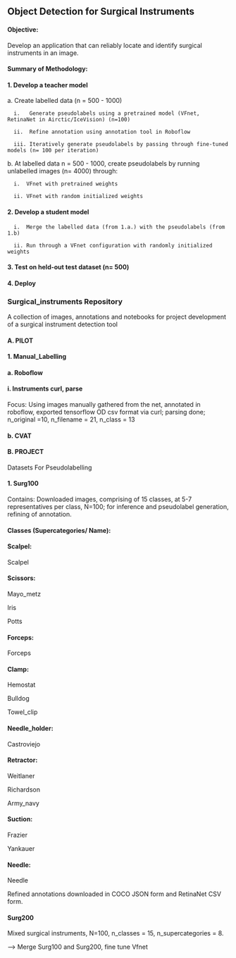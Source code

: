 ## Object Detection for Surgical Instruments

#### Objective:

Develop an application that can reliably locate and identify surgical instruments in an image.

#### Summary of Methodology:

#### 1.  Develop a teacher model
  
  a.  Create labelled data (n = 500 - 1000)
  
      i.   Generate pseudolabels using a pretrained model (VFnet, RetinaNet in Airctic/IceVision) (n=100)
      
      ii.  Refine annotation using annotation tool in Roboflow
      
      iii. Iteratively generate pseudolabels by passing through fine-tuned models (n= 100 per iteration)
      
  b.  At labelled data n = 500 - 1000, create pseudolabels by running unlabelled images (n= 4000) through:
  
      i.  VFnet with pretrained weights
      
      ii. VFnet with random initialized weights
      
#### 2.  Develop a student model

      i.  Merge the labelled data (from 1.a.) with the pseudolabels (from 1.b)
      
      ii. Run through a VFnet configuration with randomly initialized weights
      
#### 3.  Test on held-out test dataset (n= 500)

#### 4.  Deploy



### Surgical_instruments Repository

A collection of images, annotations and notebooks for project development of a surgical instrument detection tool

#### A. PILOT

#### 1. Manual_Labelling

#### a. Roboflow

####      i. Instruments curl, parse

Focus:  Using images manually gathered from the net, annotated in roboflow, exported tensorflow OD csv format via curl; parsing done; n_original =10, n_filename = 21, n_class = 13

#### b.  CVAT


#### B.  PROJECT

Datasets For Pseudolabelling

#### 1.  Surg100

Contains:  Downloaded images, comprising of 15 classes, at 5-7 representatives per class, N=100; for inference and pseudolabel generation, refining of annotation.

#### Classes (Supercategories/ Name):

#### Scalpel:   
Scalpel

#### Scissors:      
Mayo_metz

Iris

Potts

#### Forceps:
Forceps

#### Clamp:
Hemostat

Bulldog

Towel_clip

#### Needle_holder:
Castroviejo

#### Retractor:
Weitlaner

Richardson

Army_navy

#### Suction:
Frazier

Yankauer

#### Needle:
Needle

Refined annotations downloaded in COCO JSON form and RetinaNet CSV form.

#### Surg200

Mixed surgical instruments, N=100, n_classes = 15, n_supercategories = 8.

--> Merge Surg100 and Surg200, fine tune Vfnet

